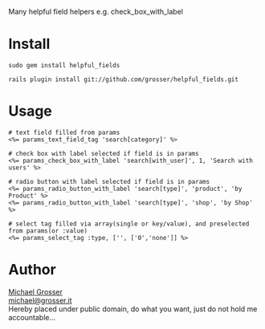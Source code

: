 Many helpful field helpers e.g. check_box_with_label

Install
=======
    sudo gem install helpful_fields

    rails plugin install git://github.com/grosser/helpful_fields.git


Usage
=====

    # text field filled from params
    <%= params_text_field_tag 'search[category]' %>

    # check box with label selected if field is in params
    <%= params_check_box_with_label 'search[with_user]', 1, 'Search with users' %>

    # radio button with label selected if field is in params
    <%= params_radio_button_with_label 'search[type]', 'product', 'by Product' %>
    <%= params_radio_button_with_label 'search[type]', 'shop', 'by Shop' %>

    # select tag filled via array(single or key/value), and preselected from params(or :value)
    <%= params_select_tag :type, ['', ['0','none']] %>

Author
======
[Michael Grosser](http://grosser.it)<br/>
michael@grosser.it<br/>
Hereby placed under public domain, do what you want, just do not hold me accountable...
